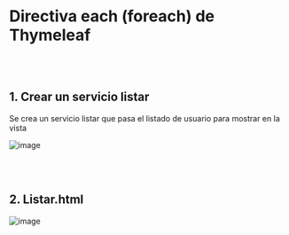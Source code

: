 # Directiva each (foreach) de Thymeleaf

<br>
<br>

## 1. Crear un servicio listar 

Se crea un servicio listar que pasa el listado de usuario para mostrar en la vista

![image](https://user-images.githubusercontent.com/31961588/218344780-89948b8e-60b3-4dad-812f-6f417830aa50.png)

<br>
<br>

## 2. Listar.html

![image](https://user-images.githubusercontent.com/31961588/218344881-3a6ac567-4740-457a-9664-01a604457c76.png)

